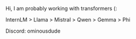 Hi, I am probably working with transformers (:

InternLM > Llama > Mistral > Qwen > Gemma > Phi

Discord: ominousdude

<!---
OminousDude/OminousDude is a ✨ special ✨ repository because its `README.md` (this file) appears on your GitHub profile.
You can click the Preview link to take a look at your changes.
--->
